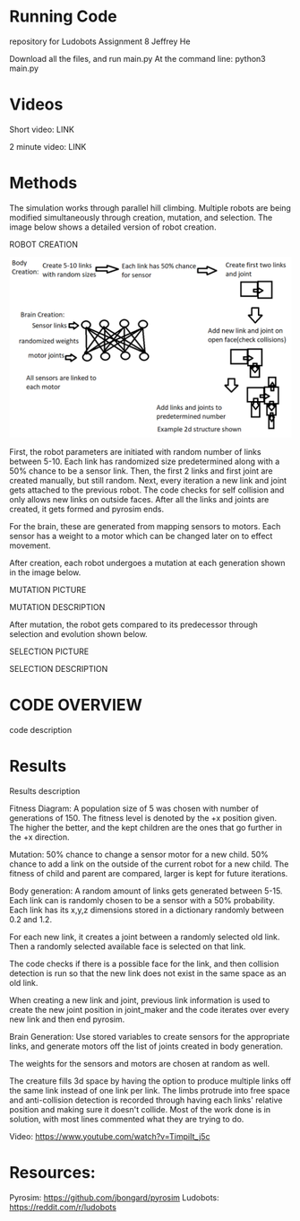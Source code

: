 # Running Code
repository for Ludobots Assignment 8
Jeffrey He

Download all the files, and run main.py
At the command line: python3 main.py

# Videos

Short video: LINK

2 minute video: LINK

# Methods
The simulation works through parallel hill climbing. Multiple robots are being modified simultaneously through creation, mutation, and selection. The image below shows a detailed version of robot creation.

ROBOT CREATION

![My Image](create_brain_body_diagram.png)

First, the robot parameters are initiated with random number of links between 5-10. Each link has randomized size predetermined along with a 50% chance to be a sensor link. Then, the first 2 links and first joint are created manually, but still random. Next, every iteration a new link and joint gets attached to the previous robot. The code checks for self collision and only allows new links on outside faces. After all the links and joints are created, it gets formed and pyrosim ends.

For the brain, these are generated from mapping sensors to motors. Each sensor has a weight to a motor which can be changed later on to effect movement. 

After creation, each robot undergoes a mutation at each generation shown in the image below.

MUTATION PICTURE

MUTATION DESCRIPTION

After mutation, the robot gets compared to its predecessor through selection and evolution shown below.

SELECTION PICTURE

SELECTION DESCRIPTION

# CODE OVERVIEW

code description

# Results

Results description

Fitness Diagram:
A population size of 5 was chosen with number of generations of 150. The fitness level is denoted by the +x position given. The higher the better, and the kept children are the ones that go further in the +x direction.

Mutation:
50% chance to change a sensor motor for a new child.
50% chance to add a link on the outside of the current robot for a new child.
The fitness of child and parent are compared, larger is kept for future iterations.

Body generation:
A random amount of links gets generated between 5-15.
Each link can is randomly chosen to be a sensor with a 50% probability.
Each link has its x,y,z dimensions stored in a dictionary randomly between 0.2 and 1.2.

For each new link, it creates a joint between a randomly selected old link. Then a randomly selected available face is selected on that link.

The code checks if there is a possible face for the link, and then collision detection is run so that the new link does not exist in the same space as an old link.

When creating a new link and joint, previous link information is used to create the new joint position in joint_maker and the code iterates over every new link and then end pyrosim.


Brain Generation:
Use stored variables to create sensors for the appropriate links, and generate motors off the list of joints created in body generation.

The weights for the sensors and motors are chosen at random as well.


The creature fills 3d space by having the option to produce multiple links off the same link instead of one link per link. The limbs protrude into free space and anti-collision detection is recorded through having each links' relative position and making sure it doesn't collide.
Most of the work done is in solution, with most lines commented what they are trying to do.

Video: https://www.youtube.com/watch?v=TimpiIt_j5c

# Resources:
Pyrosim: https://github.com/jbongard/pyrosim
Ludobots: https://reddit.com/r/ludobots

